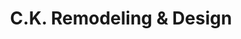 ---
title: "C.K. Remodeling & Design"
url: /pittsburgh/c-k-remodeling-und-design/
shop: Baumarkt
---
